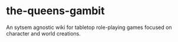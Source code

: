 # the-queens-gambit
An sytsem agnostic wiki for tabletop role-playing games focused on character and world creations.
